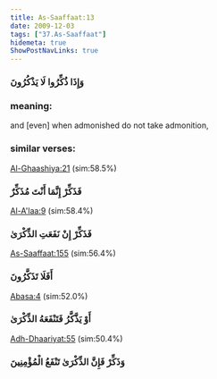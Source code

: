 ```yaml
---
title: As-Saaffaat:13
date: 2009-12-03
tags: ["37.As-Saaffaat"]
hidemeta: true 
ShowPostNavLinks: true 
---
```

### وَإِذَا ذُكِّرُوا لَا يَذْكُرُونَ
### meaning: 
and [even] when admonished do not take admonition,
### similar verses: 

[Al-Ghaashiya:21](/88/21) (sim:58.5%)

### فَذَكِّرْ إِنَّمَا أَنْتَ مُذَكِّرٌ

[Al-A'laa:9](/87/9) (sim:58.4%)

### فَذَكِّرْ إِنْ نَفَعَتِ الذِّكْرَىٰ

[As-Saaffaat:155](/37/155) (sim:56.4%)

### أَفَلَا تَذَكَّرُونَ

[Abasa:4](/80/4) (sim:52.0%)

### أَوْ يَذَّكَّرُ فَتَنْفَعَهُ الذِّكْرَىٰ

[Adh-Dhaariyat:55](/51/55) (sim:50.4%)

### وَذَكِّرْ فَإِنَّ الذِّكْرَىٰ تَنْفَعُ الْمُؤْمِنِينَ
